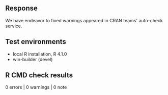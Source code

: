 ## Response
We have endeavor to fixed warnings appeared in CRAN teams' auto-check service. 

## Test environments
* local R installation, R 4.1.0
* win-builder (devel)

## R CMD check results

0 errors | 0 warnings | 0 note
